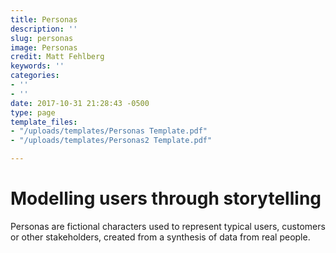 ```yaml
---
title: Personas
description: ''
slug: personas
image: Personas
credit: Matt Fehlberg
keywords: ''
categories:
- ''
- ''
date: 2017-10-31 21:28:43 -0500
type: page
template_files:
- "/uploads/templates/Personas Template.pdf"
- "/uploads/templates/Personas2 Template.pdf"

---
```

# Modelling users through storytelling

Personas are fictional characters used to represent typical users, customers or other stakeholders, created from a synthesis of data from real people.
